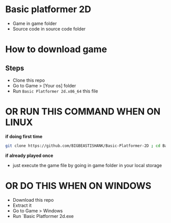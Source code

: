 # Basic platformer 2D

- Game in game folder
- Source code in source code folder

# How to download game

## Steps
- Clone this repo
- Go to Game > [Your os] folder
- Run `Basic Platformer 2d.x86_64` this file

# OR RUN THIS COMMAND WHEN ON LINUX

**if doing first time**
```sh
git clone https://github.com/BIGBEASTISHANK/Basic-Platformer-2D ; cd Basic-Platformer-2D/Game/Linux ; ./Basic\ Platformer\ 2d.x86_64
```
**if already played once**
- just execute the game file by going in game folder in your local storage

# OR DO THIS WHEN ON WINDOWS
- Download this repo
- Extract it
- Go to Game > Windows
- Run `Basic Platformer 2d.exe
